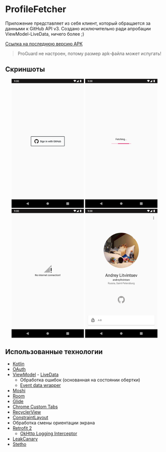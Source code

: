 # ProfileFetcher

Приложение представляет из себя клиент, который обращается за данными к GitHub API v3.
Cоздано исключительно ради апробации ViewModel-LiveData, ничего более ;)

[Ссылка на последнюю версию APK](https://github.com/andreylitvintsev/ProfileFetcher/releases/latest)

> ProGuard не настроен, потому размер apk-файла может испугать!

## Скриншоты 

<p align="center">
	<img src="screenshots/screenshot1.png" width="230px" />
	<img src="screenshots/screenshot2.png" width="230px" />
	<img src="screenshots/screenshot3.png" width="230px" />
	<img src="screenshots/screenshot4.png" width="230px" />
</p>

## Использованные технологии

- [Kotlin](https://kotlinlang.org/)
- [OAuth](https://developer.github.com/apps/building-oauth-apps/authorizing-oauth-apps/)
- [ViewModel](https://developer.android.com/topic/libraries/architecture/viewmodel) - [LiveData](https://developer.android.com/topic/libraries/architecture/livedata)
	- Обработка ошибок (основанная на состоянии обертки)
	- [Event data wrapper](https://medium.com/androiddevelopers/livedata-with-snackbar-navigation-and-other-events-the-singleliveevent-case-ac2622673150)
- [Moshi](https://github.com/square/moshi)
- [Room](https://developer.android.com/topic/libraries/architecture/room)
- [Glide](https://github.com/bumptech/glide)
- [Chrome Custom Tabs](https://developer.chrome.com/multidevice/android/customtabs)
- [RecyclerView](https://developer.android.com/guide/topics/ui/layout/recyclerview)
- [ConstraintLayout](https://developer.android.com/reference/android/support/constraint/ConstraintLayout)
- Обработка смены ориентации экрана
- [Retrofit 2](https://square.github.io/retrofit/)
	- [OkHttp Logging Interceptor](https://github.com/square/okhttp/tree/master/okhttp-logging-interceptor)
- [LeakCanary](https://github.com/square/leakcanary)
- [Stetho](https://github.com/facebook/stetho)
